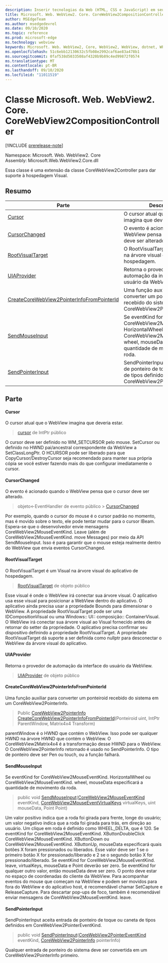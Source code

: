 ```yaml
---
description: Inserir tecnologias da Web (HTML, CSS e JavaScript) em seus aplicativos nativos com o controle WebView2 do Microsoft Edge
title: Microsoft. Web. WebView2. Core. CoreWebView2CompositionController
author: MSEdgeTeam
ms.author: msedgedevrel
ms.date: 09/10/2020
ms.topic: reference
ms.prod: microsoft-edge
ms.technology: webview
keywords: Microsoft. Web. WebView2, Core, WebView2, WebView, dotnet, WPF, WinForms, app, Edge, CoreWebView2, CoreWebView2Controller, controle do navegador, Edge HTML, Microsoft. Web. WebView2. Core. CoreWebView2CompositionController
ms.openlocfilehash: 51c6ebb12130632c5fb08e2992caf6ae83a478b1
ms.sourcegitcommit: 0faf538d5033508af4320b9b89c4ed99872f0574
ms.translationtype: MT
ms.contentlocale: pt-BR
ms.lasthandoff: 09/10/2020
ms.locfileid: "11011519"
---
```

# Classe Microsoft. Web. WebView2. Core. CoreWebView2CompositionController 

[!INCLUDE [prerelease-note](../../includes/prerelease-note.md)]

Namespace: Microsoft. Web. WebView2. Core \
Assembly: Microsoft.Web.WebView2.Core.dll

Essa classe é uma extensão da classe CoreWebView2Controller para dar suporte à hospedagem Visual.

## Resumo

 Parte                        | Descrições
--------------------------------|---------------------------------------------
[Cursor](#cursor) | O cursor atual que o WebView imagina que deveria estar.
[CursorChanged](#cursorchanged) | O evento é acionado quando o WebView pensa que o cursor deve ser alterado.
[RootVisualTarget](#rootvisualtarget) | O RootVisualTarget é um Visual na árvore visual do aplicativo de hospedagem.
[UIAProvider](#uiaprovider) | Retorna o provedor de automação da interface do usuário da WebView.
[CreateCoreWebView2PointerInfoFromPointerId](#createcorewebview2pointerinfofrompointerid) | Uma função auxiliar para converter um ponteiroid recebido do sistema em um CoreWebView2PointerInfo.
[SendMouseInput](#sendmouseinput) | Se eventKind for CoreWebView2MouseEventKind. HorizontalWheel ou CoreWebView2MouseEventKind. wheel, mouseData especificará a quantidade de movimento da roda.
[SendPointerInput](#sendpointerinput) | SendPointerInput aceita entrada de ponteiro de toque ou caneta de tipos definidos em CoreWebView2PointerEventKind.

## Parte

#### Cursor 

O cursor atual que o WebView imagina que deveria estar.

> [cursor](#cursor) de IntPtr público

O cursor deve ser definido no WM_SETCURSOR pelo mouse. SetCursor ou definido no HWND pai/ancestral correspondente da WebView a SetClassLongPtr. O HCURSOR pode ser liberado para que CopyCursor/DestroyCursor seja recomendado para manter sua própria cópia se você estiver fazendo mais do que configurar imediatamente o cursor.

#### CursorChanged 

O evento é acionado quando o WebView pensa que o cursor deve ser alterado.

> objeto<-EventHandler de evento público > [CursorChanged](#cursorchanged)

Por exemplo, quando o cursor do mouse é o cursor padrão no momento, mas é movido sobre o texto, ele pode tentar mudar para o cursor IBeam. Espera-se que o desenvolvedor envie mensagens CoreWebView2MouseEventKind. Leave (além de CoreWebView2MouseEventKind. move Messages) por meio da API SendMouseInput. Isso é para garantir que o mouse esteja realmente dentro do WebView que envia eventos CursorChanged.

#### RootVisualTarget 

O RootVisualTarget é um Visual na árvore visual do aplicativo de hospedagem.

> [RootVisualTarget](#rootvisualtarget) de objeto público

Esse visual é onde o WebView irá conectar sua árvore visual. O aplicativo usa esse visual para posicionar a WebView dentro do aplicativo. O aplicativo ainda precisa usar a propriedade Bounds para dimensionar o WebView. A propriedade RootVisualTarget pode ser uma IDCompositionVisual ou uma Windows:: UI:: composição:: ContainerVisual. O WebView irá conectar sua árvore visual ao Visual fornecido antes de retornar do setter da propriedade. O aplicativo precisa confirmar seu dispositivo definindo a propriedade RootVisualTarget. A propriedade RootVisualTarget dá suporte a ser definida como nullptr para desconectar o WebView da árvore visual do aplicativo.

#### UIAProvider 

Retorna o provedor de automação da interface do usuário da WebView.

> [UIAProvider](#uiaprovider) de objeto público

#### CreateCoreWebView2PointerInfoFromPointerId 

Uma função auxiliar para converter um ponteiroid recebido do sistema em um CoreWebView2PointerInfo.

> Public [CoreWebView2PointerInfo](microsoft-web-webview2-core-corewebview2pointerinfo.md) [CreateCoreWebView2PointerInfoFromPointerId](#createcorewebview2pointerinfofrompointerid)(Ponteiroid uint, IntPtr ParentWindow, Matrix4x4 Transform)

parentWindow é o HWND que contém o WebView. Isso pode ser qualquer HWND na árvore HWND que contém o WebView. O CoreWebView2Matrix4x4 é a transformação desse HWND para o WebView. O CoreWebView2PointerInfo retornado é usado no SendPointerInfo. O tipo de ponteiro deve ser Pen ou touch, ou a função falhará.

#### SendMouseInput 

Se eventKind for CoreWebView2MouseEventKind. HorizontalWheel ou CoreWebView2MouseEventKind. wheel, mouseData especificará a quantidade de movimento da roda.

> public void [SendMouseInput](#sendmouseinput)([CoreWebView2MouseEventKind](./namespace-microsoft-web-webview2-core.md) eventKind, [CoreWebView2MouseEventVirtualKeys](./namespace-microsoft-web-webview2-core.md) virtualKeys, uint mouseData, Point Point)

Um valor positivo indica que a roda foi girada para frente, longe do usuário; um valor negativo indica que a roda foi girada para trás, em direção ao usuário. Um clique em roda é definido como WHEEL_DELTA, que é 120. Se eventKind for CoreWebView2MouseEventKind. XButtonDoubleClick CoreWebView2MouseEventKind. XButtonDown ou CoreWebView2MouseEventKind. XButtonUp, mouseData especificará quais botões X foram pressionados ou liberados. Esse valor deve ser 1 se o primeiro botão X for pressionado/liberado e 2 se o segundo botão X for pressionado/liberado. Se eventKind for CoreWebView2MouseEventKind. leave, virtualKeys, mouseData e Point deverão ser zero. Se eventKind for qualquer outro valor, então mouseData deve ser zero. O ponto deve estar no espaço de coordenadas do cliente da WebView. Para acompanhar eventos do mouse que começam na WebView e podem ser movidos para fora do WebView e do aplicativo host, é recomendável chamar SetCapture e ReleaseCapture. Para descartar pop-ups de foco, também é recomendável enviar mensagens de CoreWebView2MouseEventKind. leave.

#### SendPointerInput 

SendPointerInput aceita entrada de ponteiro de toque ou caneta de tipos definidos em CoreWebView2PointerEventKind.

> public void [SendPointerInput](#sendpointerinput)([CoreWebView2PointerEventKind](./namespace-microsoft-web-webview2-core.md) eventKind, [CoreWebView2PointerInfo](microsoft-web-webview2-core-corewebview2pointerinfo.md) pointerInfo)

Qualquer entrada de ponteiro do sistema deve ser convertida em um CoreWebView2PointerInfo primeiro.


